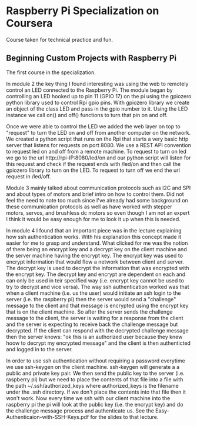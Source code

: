 # Raspberry Pi Specialization on Coursera
Course taken for technical practice and fun.

## Beginning Custom Projects with Raspberry Pi
The first course in the specialization.

In module 2 the key thing I found interesting was using the web to remotely control an LED connected to the Raspberry Pi. The module began by controlling an LED hooked up to pin 11 (GPIO 17) on the pi using the gpiozero python library used to control Rpi gpio pins. With gpiozero library we create an object of the class LED and pass in the gpio number to it. Using the LED instance we call on() and off() functions to turn that pin on and off.

Once we were able to control the LED we added the web layer on top to "request" to turn the LED on and off from another computer on the network. We created a python script that runs on the Rpi that starts a very basic http server that listens for requests on port 8080. We use a REST API convention to request led on and off from a remote machine. To request to turn on led we go to the url http://rpi-IP:8080/led/on and our python script will listen for this request and check if the request ends with /led/on and then call the gpiozero library to turn on the LED. To request to turn off we end the url request in /led/off.


Module 3 mainly talked about communication protocols such as I2C and SPI and about types of motors and brief intro on how to control them. Did not feel the need to note too much since I've already had some background on these communication protocols as well as have worked with stepper motors, servos, and brushless dc motors so even though I am not an expert I think it would be easy enough for me to look it up when this is needed.

In module 4 I found that an important piece was in the lecture explaining how ssh authentication works. With his explanation this concept made it easier for me to grasp and understand. What clicked for me was the notion of there being an encrypt key and a decrypt key on the client machine and the server machine having the encrypt key. The encrypt key was used to encrypt information that would flow a network between client and server. The decrypt key is used to decrypt the information that was encrypted with the encrypt key. The decrypt key and encrypt are dependent on each and can only be used in teir specified way (i.e. encrypt key cannot be used to try to decrypt and vice versa). The way ssh authentication worked was that when a client machine (i.e. us the user) would initiate an ssh login to the server (i.e. the raspberry pi) then the server would send a "challenge" message to the client and that message is encrypted using the encrypt key that is on the client machine. So after the server sends the challenge message to the client, the server is waiting for a response from the client and the server is expecting to receive back the challenge message but decrypted. If the client can respond with the decrypted challenge message then the server knows: "ok this is an authorized user because they knew hoow to decrypt my encrypted message" and the client is then authenticted and logged in to the server.

In order to use ssh authentication without requiring a password everytime we use ssh-keygen on the client machine. ssh-keygen will generate a a public and private key pair. We then send the public key to the server (i.e. raspberry pi) but we need to place the contents of that file into a file with the path ~/.ssh/authorized_keys where authorized_keys is the filename under the .ssh directory. If we don't place the contents into that file then it won't work. Now every time we ssh with our client machine into the raspberry pi the pi will look at the public key (i.e. the encrypt key) and do the challenge message process and authenticate us. See the Easy-Authenticaion-with-SSH-Keys.pdf for the slides to that lecture.

